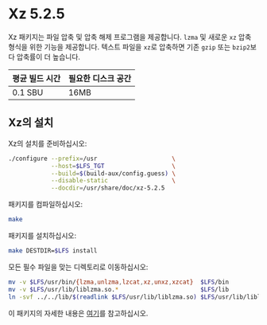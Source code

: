 # Xz 5.2.5

Xz 패키지는 파일 압축 및 압축 해제 프로그램을 제공합니다. `lzma` 및 새로운 `xz` 압축 형식을 위한 기능을 제공합니다. 텍스트 파일을 `xz`로 압축하면 기존 `gzip` 또는 `bzip2`보다 압축률이 더 높습니다.

| 평균 빌드 시간 | 필요한 디스크 공간 |
| --- | --- |
| 0.1 SBU | 16MB |

## Xz의 설치

Xz의 설치를 준비하십시오:

```sh
./configure --prefix=/usr                     \
            --host=$LFS_TGT                   \
            --build=$(build-aux/config.guess) \
            --disable-static                  \
            --docdir=/usr/share/doc/xz-5.2.5
```

패키지를 컴파일하십시오:

```sh
make
```

패키지를 설치하십시오:

```sh
make DESTDIR=$LFS install
```

모든 필수 파일을 맞는 디렉토리로 이동하십시오:

```sh
mv -v $LFS/usr/bin/{lzma,unlzma,lzcat,xz,unxz,xzcat}  $LFS/bin
mv -v $LFS/usr/lib/liblzma.so.*                       $LFS/lib
ln -svf ../../lib/$(readlink $LFS/usr/lib/liblzma.so) $LFS/usr/lib/liblzma.so
```

이 패키지의 자세한 내용은 [여기](/8/8.html)를 참고하십시오.